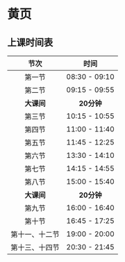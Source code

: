 # 黄页



## 上课时间表


|      节次      |     时间      |
| :------------: | :-----------: |
|     第一节     | 08:30 - 09:10 |
|     第二节     | 09:15 - 09:55 |
|   **大课间**   |  **20分钟**   |
|     第三节     | 10:15 - 10:55 |
|     第四节     | 11:00 - 11:40 |
|     第五节     | 11:45 - 12:25 |
|     第六节     | 13:30 - 14:10 |
|     第七节     | 14:15 - 14:55 |
|     第八节     | 15:00 - 15:40 |
|   **大课间**   |  **20分钟**   |
|     第九节     | 16:00 - 16:40 |
|     第十节     | 16:45 - 17:25 |
| 第十一、十二节 | 19:00 - 20:00 |
| 第十三、十四节 | 20:30 - 21:45 |

